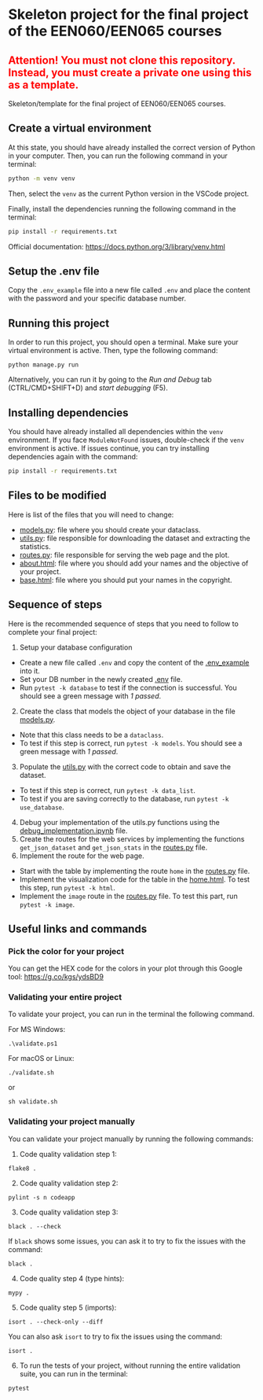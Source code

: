 # Skeleton project for the final project of the EEN060/EEN065 courses

<h2 style="color: red;">
Attention! You must not clone this repository. Instead, you must create a private one using this as a template.
</h2>

Skeleton/template for the final project of EEN060/EEN065 courses.

## Create a virtual environment

At this state, you should have already installed the correct version of Python in your computer.
Then, you can run the following command in your terminal:

```bash
python -m venv venv
```

Then, select the `venv` as the current Python version in the VSCode project.

Finally, install the dependencies running the following command in the terminal:

```bash
pip install -r requirements.txt
```

Official documentation: https://docs.python.org/3/library/venv.html

## Setup the .env file

Copy the `.env_example` file into a new file called `.env` and place the content with the password and your specific database number.

## Running this project

In order to run this project, you should open a terminal.
Make sure your virtual environment is active.
Then, type the following command:

`python manage.py run`

Alternatively, you can run it by going to the *Run and Debug* tab (CTRL/CMD+SHIFT+D) and *start debugging* (F5).

## Installing dependencies

You should have already installed all dependencies within the `venv` environment.
If you face `ModuleNotFound` issues, double-check if the `venv` environment is active.
If issues continue, you can try installing dependencies again with the command:

```bash
pip install -r requirements.txt
```


## Files to be modified

Here is list of the files that you will need to change:
- [models.py](codeapp/models.py): file where you should create your dataclass.
- [utils.py](codeapp/utils.py): file responsible for downloading the dataset and extracting the statistics.
- [routes.py](codeapp/routes.py): file responsible for serving the web page and the plot.
- [about.html](codeapp/templates/about.html): file where you should add your names and the objective of your project.
- [base.html](codeapp/templates/base.html): file where you should put your names in the copyright.


## Sequence of steps

Here is the recommended sequence of steps that you need to follow to complete your final project:

1. Setup your database configuration
  - Create a new file called `.env` and copy the content of the [.env_example](.env_example) into it.
  - Set your DB number in the newly created [.env](.env) file.
  - Run `pytest -k database` to test if the connection is successful. You should see a green message with *1 passed*.
2. Create the class that models the object of your database in the file [models.py](codeapp/models.py).
  - Note that this class needs to be a `dataclass`.
  - To test if this step is correct, run `pytest -k models`. You should see a green message with *1 passed*.
3. Populate the [utils.py](codeapp/utils.py) with the correct code to obtain and save the dataset.
  - To test if this step is correct, run `pytest -k data_list`.
  - To test if you are saving correctly to the database, run `pytest -k use_database`.
4. Debug your implementation of the utils.py functions using the [debug_implementation.ipynb](debug_implementation.ipynb) file.
5. Create the routes for the web services by implementing the functions `get_json_dataset` and `get_json_stats` in the [routes.py](codeapp/routes.py) file.
6. Implement the route for the web page.
  - Start with the table by implementing the route `home` in the [routes.py](codeapp/routes.py) file.
  - Implement the visualization code for the table in the [home.html](codeapp/templates/home.html). To test this step, run `pytest -k html`.
  - Implement the `image` route in the [routes.py](codeapp/routes.py) file. To test this part, run `pytest -k image`.


## Useful links and commands

### Pick the color for your project

You can get the HEX code for the colors in your plot through this Google tool:
https://g.co/kgs/ydsBD9

### Validating your entire project

To validate your project, you can run in the terminal the following command.

For MS Windows:

`.\validate.ps1`

For macOS or Linux:

`./validate.sh`

or

`sh validate.sh`

### Validating your project manually

You can validate your project manually by running the following commands:

1. Code quality validation step 1:

```
flake8 .
```

2. Code quality validation step 2:

```
pylint -s n codeapp
```

3. Code quality validation step 3:

```
black . --check
```

If `black` shows some issues, you can ask it to try to fix the issues with the command:

```
black .
```

4. Code quality step 4 (type hints):

```
mypy .
```

5. Code quality step 5 (imports):

```
isort . --check-only --diff
```

You can also ask `isort` to try to fix the issues using the command:

```
isort .
```

6. To run the tests of your project, without running the entire validation suite, you can run in the terminal:

```
pytest
```
